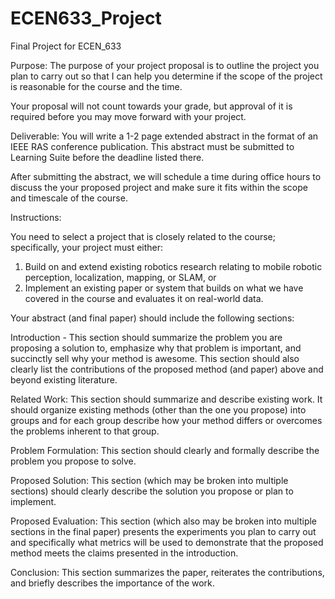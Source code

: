 # ECEN633_Project
Final Project for ECEN_633


Purpose: The purpose of your project proposal is to outline the project you plan to carry out so that I can help you determine if the scope of the project is reasonable for the course and the time. 

Your proposal will not count towards your grade, but approval of it is required before you may move forward with your project. 

Deliverable: You will write a 1-2 page extended abstract in the format of an IEEE RAS conference publication. This abstract must be submitted to Learning Suite before the deadline listed there. 

After submitting the abstract, we will schedule a time during office hours to discuss the your proposed project and make sure it fits within the scope and timescale of the course. 

Instructions: 

You need to select a project that is closely related to the course; specifically, your project must either: 
1. Build on and extend existing robotics research relating to mobile robotic perception, localization, mapping, or SLAM, or
2. Implement an existing paper or system that builds on what we have covered in the course and evaluates it on real-world data.


Your abstract (and final paper) should include the following sections: 

Introduction - This section should summarize the problem you are proposing a solution to, emphasize why that problem is important, and succinctly sell why your method is awesome. This section should also clearly list the contributions of the proposed method (and paper) above and beyond existing literature. 

Related Work: This section should summarize and describe existing work. It should organize existing methods (other than the one you propose) into groups and for each group describe how your method differs or overcomes the problems inherent to that group.

Problem Formulation: This section should clearly and formally describe the problem you propose to solve. 

Proposed Solution: This section (which may be broken into multiple sections) should clearly describe the solution you propose or plan to implement.

Proposed Evaluation: This section (which also may be broken into multiple sections in the final paper) presents the experiments you plan to carry out and specifically what metrics will be used to demonstrate that the proposed method meets the claims presented in the introduction.

Conclusion: This section summarizes the paper, reiterates the contributions, and briefly describes the importance of the work.
